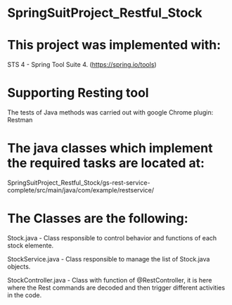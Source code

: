 # SpringSuitProject_Restful_Stock

# This project was implemented with:
STS 4 - Spring Tool Suite 4. (https://spring.io/tools)

# Supporting Resting tool
The tests of Java methods was carried out with google Chrome plugin: 
Restman 

# The java classes which implement the required tasks are located at: 
SpringSuitProject_Restful_Stock/gs-rest-service-complete/src/main/java/com/example/restservice/

# The Classes are the following:

Stock.java - Class responsible to control behavior and functions of each stock elemente.

StockService.java - Class responsible to manage the list of Stock.java objects.

StockController.java - Class with function of @RestController, it is here where the Rest commands are decoded and then trigger different activities in the code.
